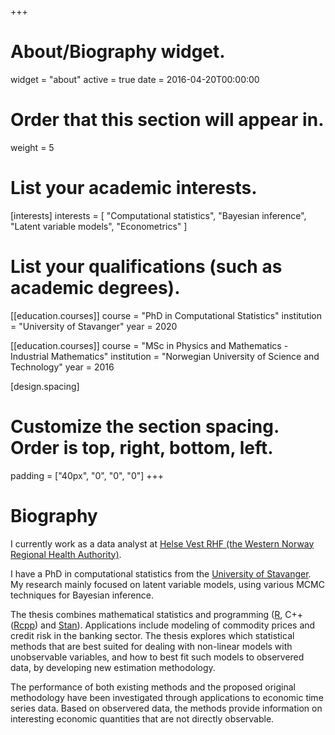 +++
# About/Biography widget.
widget = "about"
active = true
date = 2016-04-20T00:00:00

# Order that this section will appear in.
weight = 5

# List your academic interests.
[interests]
  interests = [
	"Computational statistics",
	"Bayesian inference",
	"Latent variable models",
	"Econometrics"
  ]

# List your qualifications (such as academic degrees).
[[education.courses]]
  course = "PhD in Computational Statistics"
  institution = "University of Stavanger"
  year = 2020

[[education.courses]]
  course = "MSc in Physics and Mathematics - Industrial Mathematics"
  institution = "Norwegian University of Science and Technology"
  year = 2016
 
[design.spacing]
  # Customize the section spacing. Order is top, right, bottom, left.
  padding = ["40px", "0", "0", "0"] 
+++

# Biography

I currently work as a data analyst at [Helse Vest RHF (the Western Norway Regional Health Authority)](https://helse-vest.no/en).

I have a PhD in computational statistics from the [University of Stavanger](https://www.uis.no/?lang=en_GB). My research mainly focused on latent variable models, using various MCMC techniques for Bayesian inference.

The thesis combines mathematical statistics and programming ([R]( https://www.r-project.org/), C++([Rcpp](http://www.rcpp.org/)) and [Stan](https://mc-stan.org/users/interfaces/rstan)). Applications include modeling of commodity prices and credit risk in the banking sector. The thesis explores which statistical methods that are best suited for dealing with non-linear models with unobservable variables, and how to best fit such models to observered data, by developing new estimation methodology.

The performance of both existing methods and the proposed original methodology have been investigated through applications to economic time series data. Based on observered data, the methods provide information on interesting economic quantities that are not directly observable.
